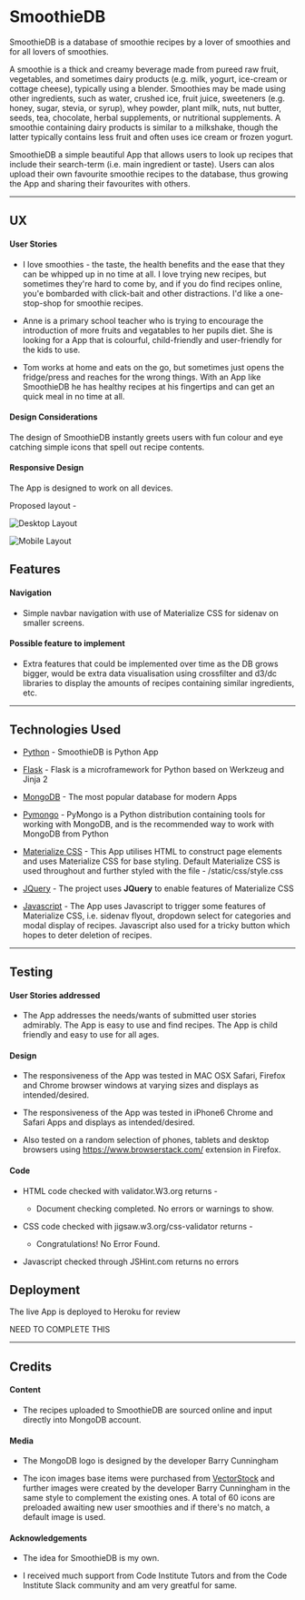 # SmoothieDB

SmoothieDB is a database of smoothie recipes by a lover of smoothies and for all lovers of smoothies.

A smoothie is a thick and creamy beverage made from pureed raw fruit, vegetables, and sometimes dairy products (e.g. milk, yogurt, ice-cream or cottage cheese), typically using a blender. Smoothies may be made using other ingredients, such as water, crushed ice, fruit juice, sweeteners (e.g. honey, sugar, stevia, or syrup), whey powder, plant milk, nuts, nut butter, seeds, tea, chocolate, herbal supplements, or nutritional supplements. A smoothie containing dairy products is similar to a milkshake, though the latter typically contains less fruit and often uses ice cream or frozen yogurt. 

SmoothieDB a simple beautiful App that allows users to look up recipes that include their search-term (i.e. main ingredient or taste). Users can alos upload their own favourite smoothie recipes to the database, thus growing the App and sharing their favourites with others.

<hr/>

## UX

#### User Stories
 
- I love smoothies - the taste, the health benefits and the ease that they can be whipped up in no time at all. I love trying new recipes, but sometimes they're hard to come by, and if you do find recipes online, you'e bombarded with click-bait and other distractions. I'd like a one-stop-shop for smoothie recipes.

- Anne is a primary school teacher who is trying to encourage the introduction of more fruits and vegatables to her pupils diet. She is looking for a App that is colourful, child-friendly and user-friendly for the kids to use.

- Tom works at home and eats on the go, but sometimes just opens the fridge/press and reaches for the wrong things. With an App like SmoothieDB he has healthy recipes at his fingertips and can get an quick meal in no time at all.

#### Design Considerations

The design of SmoothieDB instantly greets users with fun colour and eye catching simple icons that spell out recipe contents.

#### Responsive Design

The App is designed to work on all devices.

Proposed layout -

![Desktop Layout](documentation/desktop-plan.png)

![Mobile Layout](/documentation/mobile-plan.png)


## Features

#### Navigation
- Simple navbar navigation with use of Materialize CSS for sidenav on smaller screens.

#### Possible feature to implement
- Extra features that could be implemented over time as the DB grows bigger, would be extra data visualisation using crossfilter and d3/dc libraries to display the amounts of recipes containing similar ingredients, etc.

<hr/>

## Technologies Used

- [Python](https://www.python.org/) - SmoothieDB is Python App

- [Flask](http://flask.pocoo.org/) - Flask is a microframework for Python based on Werkzeug and Jinja 2

- [MongoDB](https://www.mongodb.com/) - The most popular database for modern Apps

- [Pymongo](https://api.mongodb.com/python/current/) - PyMongo is a Python distribution containing tools for working with MongoDB, and is the recommended way to work with MongoDB from Python

- [Materialize CSS](https://materializecss.com/) - This App utilises HTML to construct page elements and uses Materialize CSS for base styling. Default Materialize CSS is used throughout and further styled with the file - /static/css/style.css

- [JQuery](https://jquery.com) - The project uses **JQuery** to enable features of Materialize CSS

- [Javascript](https://www.javascript.com/) - The App uses Javascript to trigger some features of Materialize CSS, i.e. sidenav flyout, dropdown select for categories and modal display of recipes. Javascript also used for a tricky button which hopes to deter deletion of recipes.

<hr/>

## Testing

#### User Stories addressed

- The App addresses the needs/wants of submitted user stories admirably. The App is easy to use and find recipes. The App is child friendly and easy to use for all ages.

#### Design

- The responsiveness of the App was tested in MAC OSX Safari, Firefox and Chrome browser windows at varying sizes and displays as intended/desired.

- The responsiveness of the App was tested in iPhone6 Chrome and Safari Apps and displays as intended/desired.

- Also tested on a random selection of phones, tablets and desktop browsers using https://www.browserstack.com/
extension in Firefox.

#### Code

- HTML code checked with validator.W3.org returns -
    - Document checking completed. No errors or warnings to show.

- CSS code checked with jigsaw.w3.org/css-validator returns -
    - Congratulations! No Error Found.

- Javascript checked through JSHint.com returns no errors

## Deployment

The live App is deployed to Heroku for review

NEED TO COMPLETE THIS

<hr/>

## Credits

#### Content
- The recipes uploaded to SmoothieDB are sourced online and input directly into MongoDB account.

#### Media
- The MongoDB logo is designed by the developer Barry Cunningham

- The icon images base items were purchased from [VectorStock](https://www.vectorstock.com/) and further images were created by the developer Barry Cunningham in the same style to complement the existing ones. A total of 60 icons are preloaded awaiting new user smoothies and if there's no match, a default image is used.

#### Acknowledgements

- The idea for SmoothieDB is my own.

- I received much support from Code Institute Tutors and from the Code Institute Slack community and am very greatful for same.
